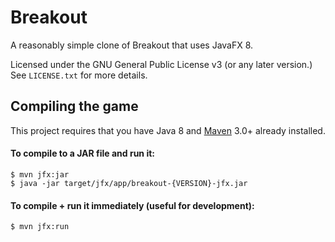 # Breakout

A reasonably simple clone of Breakout that uses JavaFX 8.

Licensed under the GNU General Public License v3 (or any later version.) See `LICENSE.txt` for more details.

## Compiling the game

This project requires that you have Java 8 and [Maven](https://maven.apache.org/) 3.0+ already installed.

#### To compile to a JAR file and run it:

    $ mvn jfx:jar
    $ java -jar target/jfx/app/breakout-{VERSION}-jfx.jar

#### To compile + run it immediately (useful for development):

    $ mvn jfx:run
